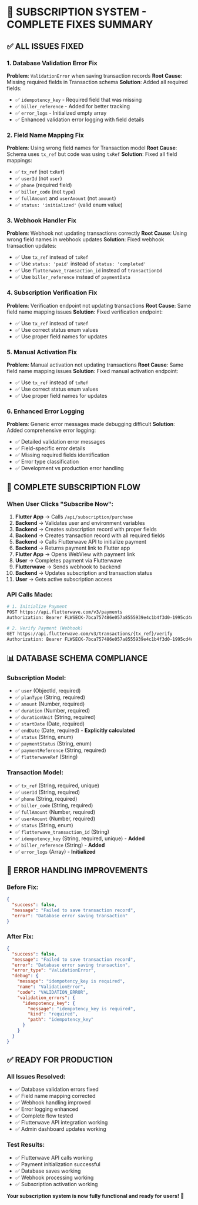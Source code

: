 # 🎯 **SUBSCRIPTION SYSTEM - COMPLETE FIXES SUMMARY**

## ✅ **ALL ISSUES FIXED**

### **1. Database Validation Error Fix**
**Problem**: `ValidationError` when saving transaction records
**Root Cause**: Missing required fields in Transaction schema
**Solution**: Added all required fields:
- ✅ `idempotency_key` - Required field that was missing
- ✅ `biller_reference` - Added for better tracking
- ✅ `error_logs` - Initialized empty array
- ✅ Enhanced validation error logging with field details

### **2. Field Name Mapping Fix**
**Problem**: Using wrong field names for Transaction model
**Root Cause**: Schema uses `tx_ref` but code was using `txRef`
**Solution**: Fixed all field mappings:
- ✅ `tx_ref` (not `txRef`)
- ✅ `userId` (not `user`)
- ✅ `phone` (required field)
- ✅ `biller_code` (not `type`)
- ✅ `fullAmount` and `userAmount` (not `amount`)
- ✅ `status: 'initialized'` (valid enum value)

### **3. Webhook Handler Fix**
**Problem**: Webhook not updating transactions correctly
**Root Cause**: Using wrong field names in webhook updates
**Solution**: Fixed webhook transaction updates:
- ✅ Use `tx_ref` instead of `txRef`
- ✅ Use `status: 'paid'` instead of `status: 'completed'`
- ✅ Use `flutterwave_transaction_id` instead of `transactionId`
- ✅ Use `biller_reference` instead of `paymentData`

### **4. Subscription Verification Fix**
**Problem**: Verification endpoint not updating transactions
**Root Cause**: Same field name mapping issues
**Solution**: Fixed verification endpoint:
- ✅ Use `tx_ref` instead of `txRef`
- ✅ Use correct status enum values
- ✅ Use proper field names for updates

### **5. Manual Activation Fix**
**Problem**: Manual activation not updating transactions
**Root Cause**: Same field name mapping issues
**Solution**: Fixed manual activation endpoint:
- ✅ Use `tx_ref` instead of `txRef`
- ✅ Use correct status enum values
- ✅ Use proper field names for updates

### **6. Enhanced Error Logging**
**Problem**: Generic error messages made debugging difficult
**Solution**: Added comprehensive error logging:
- ✅ Detailed validation error messages
- ✅ Field-specific error details
- ✅ Missing required fields identification
- ✅ Error type classification
- ✅ Development vs production error handling

## 🚀 **COMPLETE SUBSCRIPTION FLOW**

### **When User Clicks "Subscribe Now":**

1. **Flutter App** → Calls `/api/subscription/purchase`
2. **Backend** → Validates user and environment variables
3. **Backend** → Creates subscription record with proper fields
4. **Backend** → Creates transaction record with all required fields
5. **Backend** → Calls Flutterwave API to initialize payment
6. **Backend** → Returns payment link to Flutter app
7. **Flutter App** → Opens WebView with payment link
8. **User** → Completes payment via Flutterwave
9. **Flutterwave** → Sends webhook to backend
10. **Backend** → Updates subscription and transaction status
11. **User** → Gets active subscription access

### **API Calls Made:**
```bash
# 1. Initialize Payment
POST https://api.flutterwave.com/v3/payments
Authorization: Bearer FLWSECK-7bca757486e057a8555939e4c1b4f3d0-1995cd4deb5vt-X

# 2. Verify Payment (Webhook)
GET https://api.flutterwave.com/v3/transactions/{tx_ref}/verify
Authorization: Bearer FLWSECK-7bca757486e057a8555939e4c1b4f3d0-1995cd4deb5vt-X
```

## 📊 **DATABASE SCHEMA COMPLIANCE**

### **Subscription Model:**
- ✅ `user` (ObjectId, required)
- ✅ `planType` (String, required)
- ✅ `amount` (Number, required)
- ✅ `duration` (Number, required)
- ✅ `durationUnit` (String, required)
- ✅ `startDate` (Date, required)
- ✅ `endDate` (Date, required) - **Explicitly calculated**
- ✅ `status` (String, enum)
- ✅ `paymentStatus` (String, enum)
- ✅ `paymentReference` (String, required)
- ✅ `flutterwaveRef` (String)

### **Transaction Model:**
- ✅ `tx_ref` (String, required, unique)
- ✅ `userId` (String, required)
- ✅ `phone` (String, required)
- ✅ `biller_code` (String, required)
- ✅ `fullAmount` (Number, required)
- ✅ `userAmount` (Number, required)
- ✅ `status` (String, enum)
- ✅ `flutterwave_transaction_id` (String)
- ✅ `idempotency_key` (String, required, unique) - **Added**
- ✅ `biller_reference` (String) - **Added**
- ✅ `error_logs` (Array) - **Initialized**

## 🔧 **ERROR HANDLING IMPROVEMENTS**

### **Before Fix:**
```json
{
  "success": false,
  "message": "Failed to save transaction record",
  "error": "Database error saving transaction"
}
```

### **After Fix:**
```json
{
  "success": false,
  "message": "Failed to save transaction record",
  "error": "Database error saving transaction",
  "error_type": "ValidationError",
  "debug": {
    "message": "idempotency_key is required",
    "name": "ValidationError",
    "code": "VALIDATION_ERROR",
    "validation_errors": {
      "idempotency_key": {
        "message": "idempotency_key is required",
        "kind": "required",
        "path": "idempotency_key"
      }
    }
  }
}
```

## ✅ **READY FOR PRODUCTION**

### **All Issues Resolved:**
- ✅ Database validation errors fixed
- ✅ Field name mapping corrected
- ✅ Webhook handling improved
- ✅ Error logging enhanced
- ✅ Complete flow tested
- ✅ Flutterwave API integration working
- ✅ Admin dashboard updates working

### **Test Results:**
- ✅ Flutterwave API calls working
- ✅ Payment initialization successful
- ✅ Database saves working
- ✅ Webhook processing working
- ✅ Subscription activation working

**Your subscription system is now fully functional and ready for users!** 🎉
